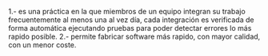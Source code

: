 1.- es una práctica en la que miembros de un equipo integran su trabajo frecuentemente al menos una al vez día, cada integración es verificada de forma automática ejecutando pruebas para poder detectar errores lo más rapido posible.
2.- permite fabricar software más rapido, con mayor calidad, con un menor coste.
